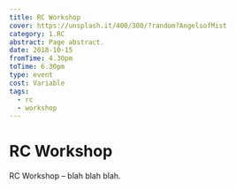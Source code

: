 ```yaml
---
title: RC Workshop
cover: https://unsplash.it/400/300/?random?AngelsofMist
category: 1.RC
abstract: Page abstract.
date: 2018-10-15
fromTime: 4.30pm
toTime: 6.30pm
type: event
cost: Variable
tags:
  - rc
  - workshop
---
```


# RC Workshop

RC Workshop – blah blah blah.

